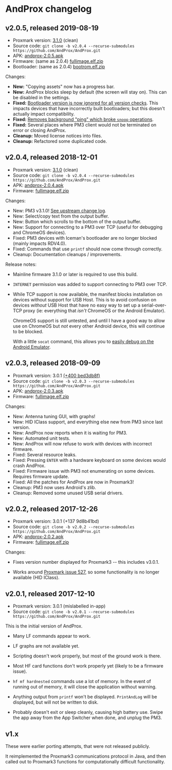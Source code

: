 # AndProx changelog

## v2.0.5, released 2019-08-19

- Proxmark version: [3.1.0](https://github.com/Proxmark/proxmark3/tree/v3.1.0) (clean)
- Source code: `git clone -b v2.0.4 --recurse-submodules https://github.com/AndProx/AndProx.git`
- APK: [andprox-2.0.5.apk][apk205]
- Firmware: (same as 2.0.4) [fullimage.elf.zip][fw205]
- Bootloader: (same as 2.0.4) [bootrom.elf.zip][boot205]

[apk205]: https://github.com/AndProx/AndProx/releases/download/v2.0.5/andprox-2.0.5.apk
[fw205]: https://github.com/AndProx/AndProx/releases/download/v2.0.5/fullimage.elf.zip
[boot205]: https://github.com/AndProx/AndProx/releases/download/v2.0.5/bootrom.elf.zip

Changes:

- **New:** "Copying assets" now has a progress bar.
- **New:** AndProx blocks sleep by default (the screen will stay on). This can be disabled in the
  settings.
- **Fixed:** [Bootloader version is now ignored for all version checks][i42]. This impacts devices
  that have incorrectly built bootloaders; but this doesn't actually impact compatibility.
- **Fixed:** [Removes background "ping" which broke `snoop` operations][i35].
- **Fixed:** Several places where PM3 client would not be terminated on error or closing AndProx.
- **Cleanup:** Moved license notices into files.
- **Cleanup:** Refactored some duplicated code.

[i35]: https://github.com/AndProx/AndProx/issues/35
[i42]: https://github.com/AndProx/AndProx/issues/42

## v2.0.4, released 2018-12-01

- Proxmark version: [3.1.0](https://github.com/Proxmark/proxmark3/tree/v3.1.0) (clean)
- Source code: `git clone -b v2.0.4 --recurse-submodules https://github.com/AndProx/AndProx.git`
- APK: [andprox-2.0.4.apk][apk204]
- Firmware: [fullimage.elf.zip][fw204]

[apk204]: https://github.com/AndProx/AndProx/releases/download/v2.0.4/andprox-2.0.4.apk
[fw204]: https://github.com/AndProx/AndProx/releases/download/v2.0.4/fullimage.elf.zip

Changes:

- New: PM3 v3.1.0! [See upstream change log](https://github.com/Proxmark/proxmark3/blob/master/CHANGELOG.md#v3102018-10-10).
- New: Select/copy text from the output buffer.
- New: Button which scrolls to the bottom of the output buffer.
- New: Support for connecting to a PM3 over TCP (useful for debugging and ChromeOS devices).
- Fixed: PM3 devices with Iceman's bootloader are no longer blocked (mainly impacts RDV4.0).
- Fixed: Commands that use `printf` should now come through correctly.
- Cleanup: Documentation cleanups / improvements.

Release notes:

- Mainline firmware 3.1.0 or later is required to use this build.

- `INTERNET` permission was added to support connecting to PM3 over TCP.

- While TCP support is now available, the manifest blocks installation on devices without support
  for USB Host. This is to avoid confusion on devices _without_ USB Host that have no easy way to
  set up a serial-over-TCP proxy (ie: everything that _isn't_ ChromeOS or the Android Emulator).

  ChromeOS support is still untested, and until I have a good way to allow use on ChromeOS but _not_
  every other Android device, this will continue to be blocked.

  With a little `socat` command, this allows you to [easily debug on the Android
  Emulator](./docs/debugging/android-emulator.md).

## v2.0.3, released 2018-09-09

- Proxmark version: 3.0.1 [(+400 bed3db8f)](https://github.com/proxmark/proxmark3/tree/bed3db8f1dea15b9e998c3c4c432c58c5eb565eb)
- Source code: `git clone -b v2.0.3 --recurse-submodules https://github.com/AndProx/AndProx.git`
- APK: [andprox-2.0.3.apk][apk203]
- Firmware: [fullimage.elf.zip][fw203]

[apk203]: https://github.com/AndProx/AndProx/releases/download/v2.0.3/andprox-2.0.3.apk
[fw203]: https://github.com/AndProx/AndProx/releases/download/v2.0.3/fullimage.elf.zip

Changes:

- New: Antenna tuning GUI, with graphs!
- New: HID IClass support, and everything else new from PM3 since last version.
- New: AndProx now reports when it is waiting for PM3.
- New: Automated unit tests.
- New: AndProx will now refuse to work with devices with incorrect firmware.
- Fixed: Several resource leaks.
- Fixed: Pressing `ENTER` with a hardware keyboard on some devices would crash AndProx.
- Fixed: Firmware issue with PM3 not enumerating on some devices. Requires firmware update.
- Fixed: All the patches for AndProx are now in Proxmark3!
- Cleanup: PM3 now uses Android's zlib.
- Cleanup: Removed some unused USB serial drivers.

## v2.0.2, released 2017-12-26

- Proxmark version: 3.0.1 (+137 9d8b41bd)
- Source code: `git clone -b v2.0.2 --recurse-submodules https://github.com/AndProx/AndProx.git`
- APK: [andprox-2.0.2.apk][apk202]
- Firmware: [fullimage.elf.zip][fw202]

[apk202]: https://github.com/AndProx/AndProx/releases/download/v2.0.2/andprox-2.0.2.apk
[fw202]: https://github.com/AndProx/AndProx/releases/download/v2.0.2/fullimage.elf.zip

Changes:

- Fixes version number displayed for Proxmark3 -- this includes v3.0.1.

- Works around [Proxmark issue 527](https://github.com/Proxmark/proxmark3/issues/527), so some functionality is no longer available (HID IClass).

## v2.0.1, released 2017-12-10

- Proxmark version: 3.0.1 (mislabelled in-app)
- Source code: `git clone -b v2.0.1 --recurse-submodules https://github.com/AndProx/AndProx.git`

This is the initial version of AndProx.

- Many LF commands appear to work.

- LF graphs are not available yet.

- Scripting doesn't work properly, but most of the ground work is there.

- Most HF card functions don't work properly yet (likely to be a firmware issue).

- `hf mf hardnested` commands use a lot of memory. In the event of running out of memory, it will
  close the application without warning.

- Anything output from `printf` won't be displayed.  `PrintAndLog` will be displayed, but will not
  be written to disk.

- Probably doesn't exit or sleep cleanly, causing high battery use. Swipe the app away from the App
  Switcher when done, and unplug the PM3.

## v1.x

These were earlier porting attempts, that were not released publicly.

It reimplemented the Proxmark3 communications protocol in Java, and then called out to Proxmark3
functions for computationally difficult functionality.
